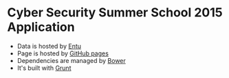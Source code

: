 # Cyber Security Summer School 2015 Application

- Data is hosted by [Entu](http://www.entu.ee)
- Page is hosted by [GitHub pages](https://pages.github.com)
- Dependencies are managed by [Bower](http://bower.io)
- It's built with [Grunt](http://gruntjs.com)  
